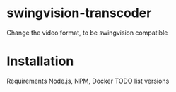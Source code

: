 # swingvision-transcoder
Change the video format, to be swingvision compatible


# Installation
Requirements Node.js, NPM, Docker
TODO list versions